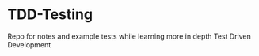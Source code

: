 # TDD-Testing
Repo for notes and example tests while learning more in depth Test Driven Development
